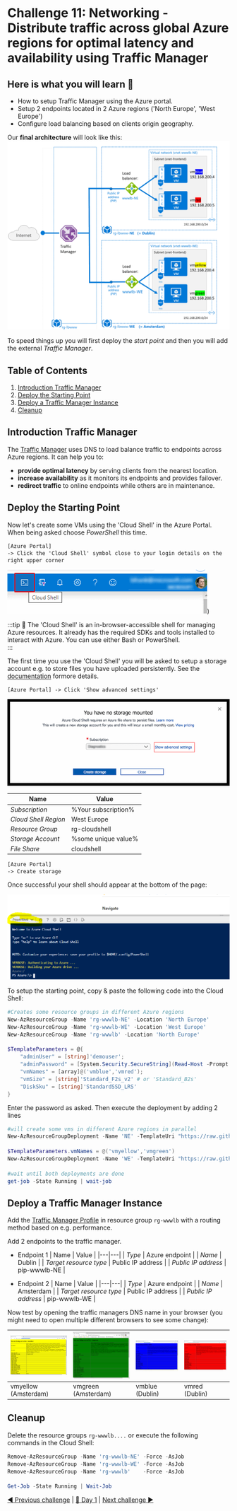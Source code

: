 # Challenge 11: Networking - Distribute traffic across global Azure regions for optimal latency and availability using Traffic Manager

## Here is what you will learn 🎯

- How to setup Traffic Manager using the Azure portal.
- Setup 2 endpoints located in 2 Azure regions ('North Europe', 'West Europe')
- Configure load balancing based on clients origin geography.

Our **final architecture** will look like this:
![Final architecture](./images/TMArchitecture.png)  
  
To speed things up  you will first deploy the _start point_ and then you will add the external _Traffic Manager_.  

## Table of Contents

1. [Introduction Traffic Manager](#introduction-traffic-manager)
2. [Deploy the Starting Point](#deploy-the-starting-point)
3. [Deploy a Traffic Manager Instance](#deploy-a-traffic-manager-instance)
4. [Cleanup](#cleanup)

## Introduction Traffic Manager

The [Traffic Manager](https://docs.microsoft.com/azure/traffic-manager/traffic-manager-overview) uses DNS to load balance traffic to endpoints across Azure regions. It can help you to:

- **provide optimal latency** by serving clients from the nearest location.
- **increase availability** as it monitors its endpoints and provides failover.
- **redirect traffic** to online endpoints while others are in maintenance.

## Deploy the Starting Point

Now let's create some VMs using the 'Cloud Shell' in the Azure Portal. When being asked choose _PowerShell_ this time.

```
[Azure Portal] 
-> Click the 'Cloud Shell' symbol close to your login details on the right upper corner
```  

![Cloud Shell](./images/CloudShell.png))  

:::tip
📝 The 'Cloud Shell' is an in-browser-accessible shell for managing Azure resources. It already has the required SDKs and tools installed to interact with Azure. You can use either Bash or PowerShell.  
:::  

The first time you use the 'Cloud Shell' you will be asked to setup a storage account e.g. to store files you have uploaded persistently. See the [documentation](https://docs.microsoft.com/azure/cloud-shell/persisting-shell-storage) formore details. 

```
[Azure Portal] -> Click 'Show advanced settings'
```

![Cloud Shell Storage Account Setup](./images/CloudShell1.png)  

| Name | Value |
|---|---|
| _Subscription_  |  %Your subscription% |
| _Cloud Shell Region_  |  West Europe |
| _Resource Group_  |  rg-cloudshell |
| _Storage Account_  | %some unique value% |
| _File Share_  | cloudshell |

```
[Azure Portal] 
-> Create storage
```

Once successful your shell should appear at the bottom of the page:

![Cloud Shell in the Azure portal](./images/CloudShell2.png)
  
To setup the starting point, copy & paste the following code into the Cloud Shell:

```PowerShell
#Creates some resource groups in different Azure regions
New-AzResourceGroup -Name 'rg-wwwlb-NE' -Location 'North Europe'
New-AzResourceGroup -Name 'rg-wwwlb-WE' -Location 'West Europe'
New-AzResourceGroup -Name 'rg-wwwlb' -Location 'North Europe'

$TemplateParameters = @{
    "adminUser" = [string]'demouser';
    "adminPassword" = [System.Security.SecureString](Read-Host -Prompt "adminUser password please" -AsSecureString);
    "vmNames" = [array]@('vmblue','vmred');
    "vmSize" = [string]'Standard_F2s_v2' # or 'Standard_B2s'
    "DiskSku" = [string]'StandardSSD_LRS'
}

```

Enter the password as asked. Then execute the deployment by adding 2 lines

```PowerShell
#will create some vms in different Azure regions in parallel
New-AzResourceGroupDeployment -Name 'NE' -TemplateUri "https://raw.githubusercontent.com/azuredevcollege/trainingdays/master/day1/challenge-11/challengestart/challengestart.json" -ResourceGroupName 'rg-wwwlb-NE' -TemplateParameterObject $TemplateParameters -AsJob

$TemplateParameters.vmNames = @('vmyellow','vmgreen')
New-AzResourceGroupDeployment -Name 'WE' -TemplateUri "https://raw.githubusercontent.com/azuredevcollege/trainingdays/master/day1/challenge-11/challengestart/challengestart.json" -ResourceGroupName 'rg-wwwlb-WE' -TemplateParameterObject $TemplateParameters -AsJob  

#wait until both deployments are done
get-job -State Running | wait-job  

```

## Deploy a Traffic Manager Instance

Add the [Traffic Manager Profile](https://docs.microsoft.com/azure/traffic-manager/quickstart-create-traffic-manager-profile#add-traffic-manager-endpoints) in resource group `rg-wwwlb` with a routing method based on e.g. performance. 
  
Add 2 endpoints to the traffic manager.

- Endpoint 1
  | Name | Value |
  |---|---|
  | _Type_  |  Azure endpoint |
  | _Name_  |  Dublin |
  | _Target resource type_  |  Public IP address |
  | _Public IP address_  |  pip-wwwlb-NE |

- Endpoint 2
  | Name | Value |
  |---|---|
  | _Type_  |  Azure endpoint |
  | _Name_  |  Amsterdam |
  | _Target resource type_  |  Public IP address |
  | _Public IP address_  |  pip-wwwlb-WE |

Now test by opening the traffic managers DNS name in your browser (you might need to open multiple different browsers to see some change):  

| ![VM Yellow](./images/testvmyellow.png)   | ![VM Green](./images/testvmgreen.png)   | ![VM Blue](./images/testvmblue.png)  | ![VM Red](./images/testvmred.png)  |
|---|---|---|---|
| vmyellow (Amsterdam)   | vmgreen (Amsterdam) |  vmblue (Dublin) | vmred (Dublin) |
  
## Cleanup

Delete the resource groups `rg-wwwlb....` or execute the following commands in the Cloud Shell:  

```PowerShell
Remove-AzResourceGroup -Name 'rg-wwwlb-NE' -Force -AsJob
Remove-AzResourceGroup -Name 'rg-wwwlb-WE' -Force -AsJob
Remove-AzResourceGroup -Name 'rg-wwwlb'    -Force -AsJob

Get-Job -State Running | Wait-Job
```

[◀ Previous challenge](../challenge-10/README.md) | [🔼 Day 1](../README.md) | [Next challenge ▶](../challenge-12/README.md)
